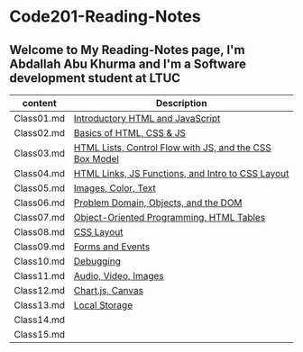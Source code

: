 # Code201-Reading-Notes

## Welcome to My Reading-Notes page, I'm Abdallah Abu Khurma and I'm a Software development student at LTUC

| content      | Description      |
| -----------  | -----------      |
| Class01.md  | [Introductory HTML and JavaScript](https://abdallahabukhurma.github.io/Code201-Reading-Notes/Class01)     |
| Class02.md  | [Basics of HTML, CSS & JS](https://abdallahabukhurma.github.io/Code201-Reading-Notes/Class02)     |
| Class03.md  |  [HTML Lists, Control Flow with JS, and the CSS Box Model](https://abdallahabukhurma.github.io/Code201-Reading-Notes/Class03)    |
| Class04.md  |  [HTML Links, JS Functions, and Intro to CSS Layout](https://abdallahabukhurma.github.io/Code201-Reading-Notes/Class04)    |
| Class05.md  | [Images, Color, Text](https://abdallahabukhurma.github.io/Code201-Reading-Notes/Class05)     |
| Class06.md  | [Problem Domain, Objects, and the DOM](https://abdallahabukhurma.github.io/Code201-Reading-Notes/Class06)     |
| Class07.md  |  [Object-Oriented Programming, HTML Tables](https://abdallahabukhurma.github.io/Code201-Reading-Notes/Class07)     |
| Class08.md  | [CSS Layout](https://abdallahabukhurma.github.io/Code201-Reading-Notes/Class08)     |
| Class09.md  | [Forms and Events](https://abdallahabukhurma.github.io/Code201-Reading-Notes/Class09)     |
| Class10.md  | [Debugging](https://abdallahabukhurma.github.io/Code201-Reading-Notes/Class10)     |
| Class11.md  | [Audio, Video, Images](https://abdallahabukhurma.github.io/Code201-Reading-Notes/Class11)     |
| Class12.md  | [Chart.js, Canvas](https://abdallahabukhurma.github.io/Code201-Reading-Notes/Class12)     |
| Class13.md  | [Local Storage](https://abdallahabukhurma.github.io/Code201-Reading-Notes/Class13)     |
| Class14.md  |      |
| Class15.md  |      |
